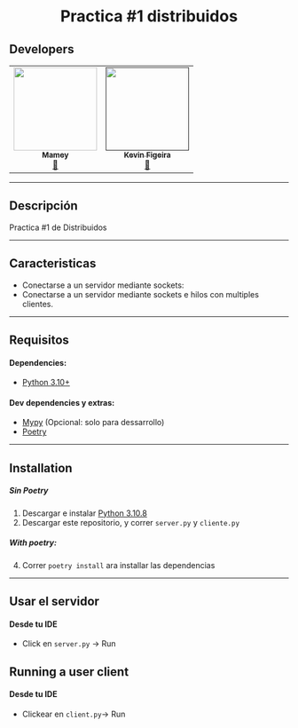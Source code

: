 <p align="center">
    <h1 align="center"/> Practica #1 distribuidos </h1>
</p>


## Developers
<table align="center">
<tbody>
<tr>
<td align="center"><a href="https://github.com/ImMamey" rel="nofollow"><img src="https://avatars.githubusercontent.com/u/32584037?v=4" width="150px;" alt="" style="max-width:100%;"><br><sub><b>Mamey</b></sub></a><br><a href="https://github.com/ImMamey/Practica-5-DDNS/commits?author=ImMamey" title="Commits"><g-emoji class="g-emoji" alias="book" fallback-src="https://github.githubassets.com/images/icons/emoji/unicode/1f4d6.png">📖</g-emoji></a></td>
<td align="center"><a href="" rel="nofollow"><img src="https://avatars.githubusercontent.com/u/59516038?v=4" width="150px;" alt="" style="max-width:100%;"><br><sub><b>Kevin Figeira</b></sub></a><br><a href="https://github.com/ImMamey/Practica-5-DDNS/commits?author=scapon17" title="Commits"><g-emoji class="g-emoji" alias="book" fallback-src="https://github.githubassets.com/images/icons/emoji/unicode/1f4d6.png">📖</g-emoji></a></td>
</tr>
</tbody>
</table>

---


## Descripción
 Practica #1 de Distribuidos


---
## Caracteristicas
* Conectarse a un servidor mediante sockets:
* Conectarse a un servidor mediante sockets e hilos con multiples clientes.

---


## Requisitos
#### Dependencies:
* [Python 3.10+](https://www.python.org/downloads/)

#### Dev dependencies y extras:
* [Mypy](http://mypy-lang.org/) (Opcional: solo para dessarrollo)
* [Poetry](https://python-poetry.org/)
---
## Installation

##### Sin Poetry 
1. Descargar e instalar [Python 3.10.8](https://www.python.org/downloads/)
2. Descargar este repositorio, y correr `server.py` y `cliente.py`

##### With poetry:
4. Correr `poetry install` ara installar las dependencias
---

## Usar el servidor
#### Desde tu IDE
* Click en `server.py` -> Run

## Running a user client
#### Desde tu IDE
* Clickear en `client.py`-> Run


